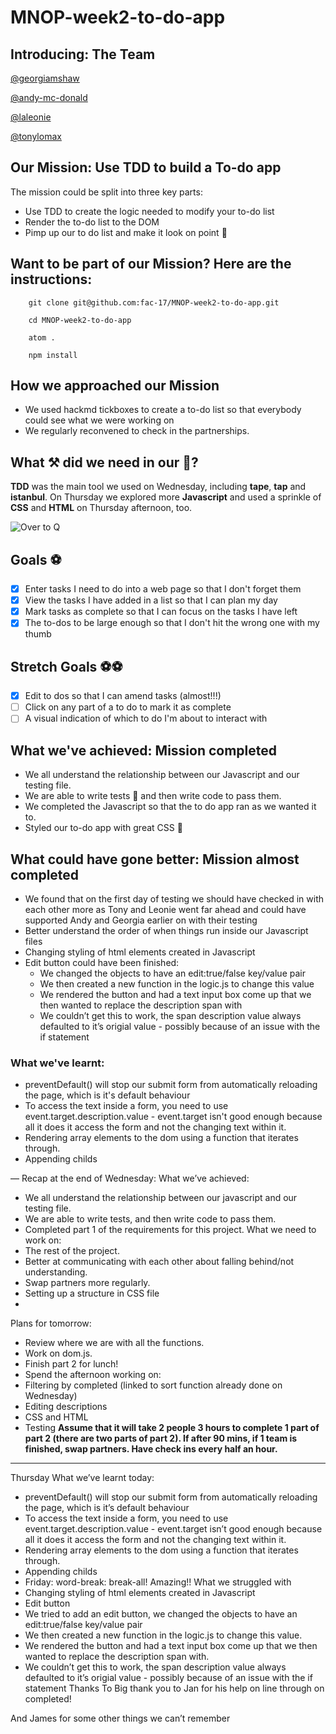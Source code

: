 # MNOP-week2-to-do-app

## Introducing: The Team

[@georgiamshaw](https://github.com/georgiamshaw)

[@andy-mc-donald](https://github.com/andy-mc-donald)

[@laleonie](https://github.com/LaLeonie)

[@tonylomax](https://github.com/tonylomax)

## Our Mission: Use TDD to build a To-do app

The mission could be split into three key parts:

* Use TDD to create the logic needed to modify your to-do list 
* Render the to-do list to the DOM
* Pimp up our to do list and make it look on point 🎯

## Want to be part of our Mission? Here are the instructions:

``` 
    git clone git@github.com:fac-17/MNOP-week2-to-do-app.git
    
    cd MNOP-week2-to-do-app
    
    atom .
    
    npm install
  ```

## How we approached our Mission

* We used hackmd tickboxes to create a to-do list so that everybody could see what we were working on
* We regularly reconvened to check in the partnerships. 

## What ⚒️ did we need in our 🧰?

**TDD** was the main tool we used on Wednesday, including **tape**, **tap** and **istanbul**. On Thursday we explored more **Javascript** and used a sprinkle of **CSS** and **HTML** on Thursday afternoon, too.

![Over to Q](https://media.giphy.com/media/JPMTkCi1Zrupy/giphy.gif)

## Goals ⚽

- [x] Enter tasks I need to do into a web page so that I don't forget them
- [x] View the tasks I have added in a list so that I can plan my day
- [x] Mark tasks as complete so that I can focus on the tasks I have left
- [x] The to-dos to be large enough so that I don't hit the wrong one with my thumb

## Stretch Goals ⚽⚽

- [x] Edit to dos so that I can amend tasks (almost!!!)
- [ ] Click on any part of a to do to mark it as complete
- [ ] A visual indication of which to do I'm about to interact with

## What we've achieved: Mission completed

* We all understand the relationship between our Javascript and our testing file.
* We are able to write tests 🧪 and then write code to pass them.
* We completed the Javascript so that the to do app ran as we wanted it to.
* Styled our to-do app with great CSS 🎨

## What could have gone better: Mission almost completed

* We found that on the first day of testing we should have checked in with each other more as Tony and Leonie went far ahead and could have supported Andy and Georgia earlier on with their testing
* Better understand the order of when things run inside our Javascript files
* Changing styling of html elements created in Javascript
* Edit button could have been finished:
   * We changed the objects to have an edit:true/false key/value pair
   * We then created a new function in the logic.js to change this value
   * We rendered the button and had a text input box come up that we then wanted to replace the description span with
   * We couldn’t get this to work, the span description value always defaulted to it’s origial value - possibly because of an    issue with the if statement

### What we've learnt:
* preventDefault() will stop our submit form from automatically reloading the page, which is it's default behaviour
* To access the text inside a form, you need to use event.target.description.value - event.target isn't good enough because all it does it access the form and not the changing text within it.
* Rendering array elements to the dom using a function that iterates through.
* Appending childs


    
    

—
Recap at the end of Wednesday:
What we’ve achieved:
* We all understand the relationship between our javascript and our testing file.
* We are able to write tests, and then write code to pass them.
* Completed part 1 of the requirements for this project.
What we need to work on:
* The rest of the project.
* Better at communicating with each other about falling behind/not understanding.
* Swap partners more regularly.
* Setting up a structure in CSS file
*
Plans for tomorrow:
* Review where we are with all the functions.
* Work on dom.js.
* Finish part 2 for lunch!
* Spend the afternoon working on:
* Filtering by completed (linked to sort function already done on Wednesday)
* Editing descriptions
* CSS and HTML
* Testing
**Assume that it will take 2 people 3 hours to complete 1 part of part 2 (there are two parts of part 2). If after 90 mins, if 1 team is finished, swap partners.
Have check ins every half an hour.**
___
Thursday
What we’ve learnt today:
* preventDefault() will stop our submit form from automatically reloading the page, which is it’s default behaviour
* To access the text inside a form, you need to use event.target.description.value - event.target isn’t good enough because all it does it access the form and not the changing text within it.
* Rendering array elements to the dom using a function that iterates through.
* Appending childs
* Friday: word-break: break-all! Amazing!!
What we struggled with
* Changing styling of html elements created in Javascript
* Edit button
* We tried to add an edit button, we changed the objects to have an edit:true/false key/value pair
* We then created a new function in the logic.js to change this value.
* We rendered the button and had a text input box come up that we then wanted to replace the description span with.
* We couldn’t get this to work, the span description value always defaulted to it’s origial value - possibly because of an issue with the if statement
Thanks To
Big thank you to Jan for his help on line through on completed!

And James for some other things we can’t remember

